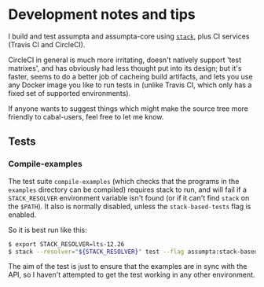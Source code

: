 # Development notes and tips

I build and test assumpta and assumpta-core
using [`stack`](https://docs.haskellstack.org/en/stable/README/),
plus CI services (Travis CI and CircleCI).

CircleCI in general is much more irritating, doesn't natively support
'test matrixes', and has obviously had less thought put into its design;
but it's faster, seems to do a better job of cacheing build artifacts,
and lets you use any Docker image you like to run tests in (unlike Travis CI,
which only has a fixed set of supported environments).

If anyone wants to suggest things which might make the source tree
more friendly to cabal-users, feel free to let me know.

## Tests

### Compile-examples

The test suite `compile-examples` (which checks that the
programs in the `examples` directory can be compiled)
requires stack to run, and will
fail if a `STACK_RESOLVER` environment variable isn't found (or if
it can't find `stack` on the `$PATH`). It also is normally disabled,
unless the `stack-based-tests` flag is enabled.

So it is best run like this:

```bash
$ export STACK_RESOLVER=lts-12.26
$ stack --resolver="${STACK_RESOLVER}" test --flag assumpta:stack-based-tests
```

The aim of the test is just to ensure that the examples
are in sync with the API, so I haven't attempted to
get the test working in any other environment.



